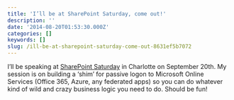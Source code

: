 ```yaml
---
title: 'I’ll be at SharePoint Saturday, come out!'
description: ''
date: '2014-08-20T01:53:30.000Z'
categories: []
keywords: []
slug: /ill-be-at-sharepoint-saturday-come-out-8631ef5b7072
---
```


I’ll be speaking at [SharePoint Saturday](http://www.spsevents.org/city/Charlotte/CLT2014/speakers) in Charlotte on September 20th. My session is on building a ‘shim’ for passive logon to Microsoft Online Services (Office 365, Azure, any federated apps) so you can do whatever kind of wild and crazy business logic you need to do. Should be fun!
